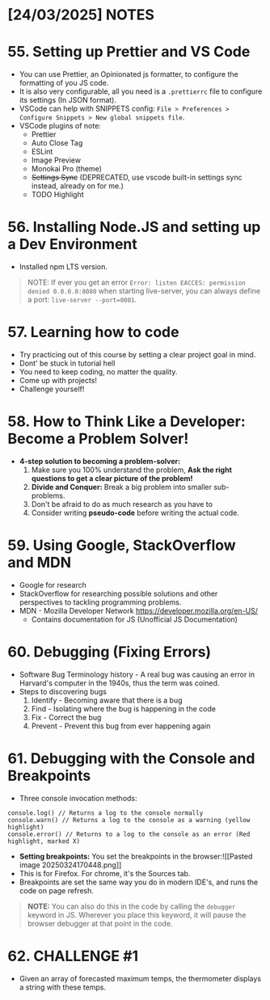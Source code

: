 
# [24/03/2025] NOTES
# 55. Setting up Prettier and VS Code

- You can use Prettier, an Opinionated js formatter, to configure the formatting of you JS code.
- It is also very configurable, all you need is a `.prettierrc` file to configure its settings (In JSON format).
- VSCode can help with SNIPPETS config: `File > Preferences > Configure Snippets > New global snippets file`.
- VSCode plugins of note:
	- Prettier
	- Auto Close Tag
	- ESLint
	- Image Preview
	- Monokai Pro (theme)
	- ~~Settings Sync~~ (DEPRECATED, use vscode built-in settings sync instead, already on for me.)
	- TODO Highlight

# 56. Installing Node.JS and setting up a Dev Environment

- Installed npm LTS version.

> NOTE: If ever you get an error `Error: listen EACCES: permission denied 0.0.0.0:8080` when starting live-server, you can always define a port: `live-server --port=8081`.

# 57. Learning how to code

- Try practicing out of this course by setting a clear project goal in mind.
- Dont' be stuck in tutorial hell
- You need to keep coding, no matter the quality.
- Come up with projects!
- Challenge yourself!


# 58. How to Think Like a Developer: Become a Problem Solver!

- **4-step solution to becoming a problem-solver:**
	1. Make sure you 100% understand the problem, **Ask the right questions to get a clear picture of the problem!**
	2. **Divide and Conquer:** Break a big problem into smaller sub-problems.
	3. Don't be afraid to do as much research as you have to
	4. Consider writing **pseudo-code** before writing the actual code.

# 59. Using Google, StackOverflow and MDN

- Google for research
- StackOverflow for researching possible solutions and other perspectives to tackling programming problems.
- MDN - Mozilla Developer Network https://developer.mozilla.org/en-US/
	- Contains documentation for JS (Unofficial JS Documentation)

# 60. Debugging (Fixing Errors)

- Software Bug Terminology history - A real bug was causing an error in Harvard's computer in the 1940s, thus the term was coined.
- Steps to discovering bugs
	1. Identify - Becoming aware that there is a bug
	2. Find - Isolating where the bug is happening in the code
	3. Fix - Correct the bug
	4. Prevent - Prevent this bug from ever happening again

# 61. Debugging with the Console and Breakpoints

- Three console invocation methods:
```
console.log() // Returns a log to the console normally
console.warn() // Returns a log to the console as a warning (yellow highlight)
console.error() // Returns to a log to the console as an error (Red highlight, marked X)
```

- **Setting breakpoints:** You set the breakpoints in the browser:![[Pasted image 20250324170448.png]]
- This is for Firefox. For chrome, it's the Sources tab.
- Breakpoints are set the same way you do in modern IDE's, and runs the code on page refresh.

> **NOTE:** You can also do this in the code by calling the `debugger` keyword in JS. Wherever you place this keyword, it will pause the browser debugger at that point in the code.

# 62. CHALLENGE #1

- Given an array of forecasted maximum temps, the thermometer displays a string with these temps.
